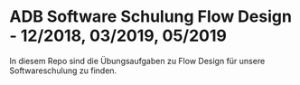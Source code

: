 # ADB Software Schulung Flow Design - 12/2018, 03/2019, 05/2019
In diesem Repo sind die Übungsaufgaben zu Flow Design für unsere Softwareschulung zu finden.
